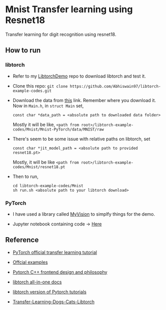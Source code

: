 # Mnist Transfer learning using Resnet18

Transfer learning for digit recognition using resnet18.

## How to run

### libtorch

- Refer to my [LibtorchDemo](https://github.com/Abhiswain97/LibtorchDemo) repo to download libtorch and test it.

- Clone this repo: `git clone https://github.com/Abhiswain97/libtorch-example-codes.git`

- Download the data from [this](http://yann.lecun.com/exdb/mnist/) link. Remember where you download it. Now in `Main.h`, in `struct Main` set, 
  ```
  const char *data_path = <absolute path to downloaded data folder>
  ``` 
  Mostly it will be like, `<path from root>/libtorch-example-codes/Mnist/Mnist-PyTorch/data/MNIST/raw`

- There's seem to be some issue with relative paths on libtorch, set
  ```
  const char *jit_model_path = <absolute path to provided resnet18.pt>
  ```
  Mostly, it will be like `<path from root>/libtorch-example-codes/Mnist/resnet18.pt`

- Then to run,

  ```
  cd libtorch-example-codes/Mnist
  sh run.sh <absolute path to your libtorch download>
  ```

### PyTorch

- I have used a library called [MyVision](https://github.com/Abhiswain97/MyVision) to simplfy things for the demo.

- Jupyter notebook containing code -> [Here](https://github.com/Abhiswain97/libtorch-example-codes/blob/main/Mnist/Mnist-PyTorch/mnist-using-myvision.ipynb)

## Reference

- [PyTorch official transfer learning tutorial](https://pytorch.org/tutorials/beginner/transfer_learning_tutorial.html)

- [Offcial examples](https://github.com/pytorch/examples/tree/master/cpp)

- [Pytorch C++ frontend design and philosophy](https://pytorch.org/tutorials/advanced/cpp_frontend.html#running-the-network-in-forward-mode)

- [libtorch all-in-one docs](https://www.ccoderun.ca/programming/doxygen/pytorch/index.html)

- [libtorch version of Pytorch tutorials](https://github.com/prabhuomkar/pytorch-cpp)

- [Transfer-Learning-Dogs-Cats-Libtorch](https://github.com/BuffetCodes/Transfer-Learning-Dogs-Cats-Libtorch)
